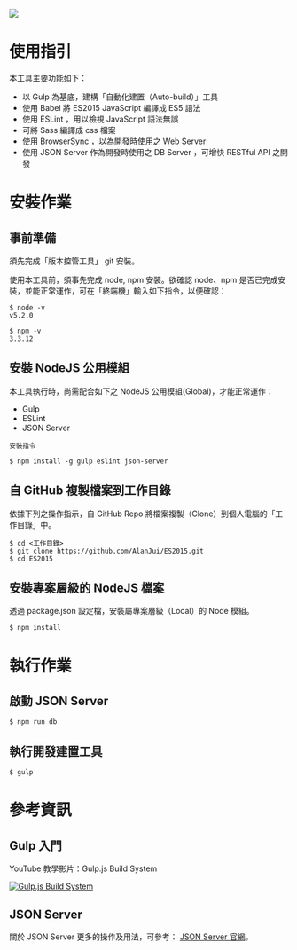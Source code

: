 ![](https://dl.dropboxusercontent.com/u/45512449/ES2015.jpg)

使用指引
=======

本工具主要功能如下：
 * 以 Gulp 為基底，建構「自動化建置（Auto-build）」工具
 * 使用 Babel 將 ES2015 JavaScript 編譯成 ES5 語法
 * 使用 ESLint ，用以檢視 JavaScript 語法無誤
 * 可將 Sass 編譯成 css 檔案
 * 使用 BrowserSync ，以為開發時使用之 Web Server
 * 使用 JSON Server 作為開發時使用之 DB Server ，可增快 RESTful API 之開發

# 安裝作業

## 事前準備

須先完成「版本控管工具」 git 安裝。 

使用本工具前，須事先完成 node, npm 安裝。欲確認 node、npm 是否已完成安裝，並能正常運作，可在「終端機」輸入如下指令，以便確認：
 
    $ node -v
    v5.2.0

    $ npm -v
    3.3.12

## 安裝 NodeJS 公用模組

本工具執行時，尚需配合如下之 NodeJS 公用模組(Global)，才能正常運作：

 * Gulp
 * ESLint
 * JSON Server

`安裝指令`

    $ npm install -g gulp eslint json-server

## 自 GitHub 複製檔案到工作目錄

依據下列之操作指示，自 GitHub Repo 將檔案複製（Clone）到個人電腦的「工作目錄」中。

    $ cd <工作目錄>
    $ git clone https://github.com/AlanJui/ES2015.git
    $ cd ES2015

## 安裝專案層級的 NodeJS 檔案

透過 package.json 設定檔，安裝屬專案層級（Local）的 Node 模組。

    $ npm install

# 執行作業

## 啟動 JSON Server

    $ npm run db

## 執行開發建置工具

    $ gulp


# 參考資訊

## Gulp 入門

YouTube 教學影片：Gulp.js Build System

[![Gulp.js Build System](https://i.ytimg.com/vi/LmdT2zhFmn4/default.jpg)](https://www.youtube.com/watch?v=LmdT2zhFmn4&list=PLv1YUP7gO_viROuRcGsDCNM-FUVgMYb_G)

## JSON Server

關於 JSON Server 更多的操作及用法，可參考：
[JSON Server 官網](https://github.com/typicode/json-server)。

























